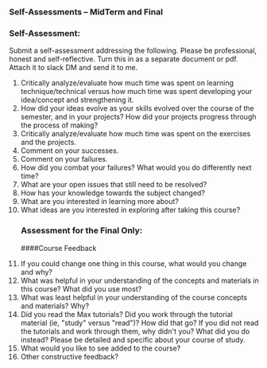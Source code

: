 ### Self-Assessments – MidTerm and Final

### Self-Assessment:

Submit a self-assessment addressing the following. Please be professional, honest and self-reflective. Turn this in as a separate document or pdf. Attach it to slack DM and send it to me.

<ol>
<li>Critically analyze/evaluate how much time was spent on learning technique/technical versus how much time was spent developing your idea/concept and strengthening it. </li>


<li> How did your ideas evolve as your skills evolved over the course of the semester, and in your projects? How did your projects progress through the process of making? </li>


<li>Critically analyze/evaluate how much time was spent on the exercises and the projects.</li>

<li>Comment on your successes. </li>

<li>Comment on your failures. </li>

<li>How did you combat your failures? What would you do differently next time?</li>

<li>What are your open issues that still need to be resolved?</li>

<li>How has your knowledge towards the subject changed?</li>


<li> What are you interested in learning more about? </li>


<li> What ideas are you interested in exploring after taking this course? </li>


### Assessment for the Final Only:
####Course Feedback

<li> If you could change one thing in this course, what would you change and why? </li>


<li> What was helpful in your understanding of the concepts and materials in this course? What did you use most? </li>


<li> What was least helpful in your understanding of the course concepts and materials? Why? </li>


<li> Did you read the Max tutorials? Did you work through the tutorial material (ie, "study" versus "read")? How did that go? If you did not read the tutorials and work through them, why didn't you? What did you do instead? Please be detailed and specific about your course of study.


<li> What would you like to see added to the course? </li>


<li> Other constructive feedback? </li>


</ol>
